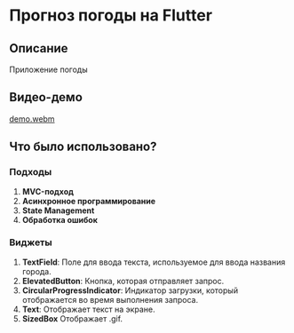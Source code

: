 # Прогноз погоды на Flutter

## Описание

Приложение погоды

## Видео-демо

[demo.webm](https://github.com/user-attachments/assets/40f8efe1-dd35-4fb4-85c9-ad4aba445365)

## Что было использовано?

### Подходы
1. **MVC-подход**
1. **Асинхронное программирование**
2. **State Management**
3. **Обработка ошибок**

### Виджеты

1. **TextField**: Поле для ввода текста, используемое для ввода названия города.
2. **ElevatedButton**: Кнопка, которая отправляет запрос.
3. **CircularProgressIndicator**: Индикатор загрузки, который отображается во время выполнения запроса.
5. **Text**: Отображает текст на экране.
6. **SizedBox** Отображает .gif.

